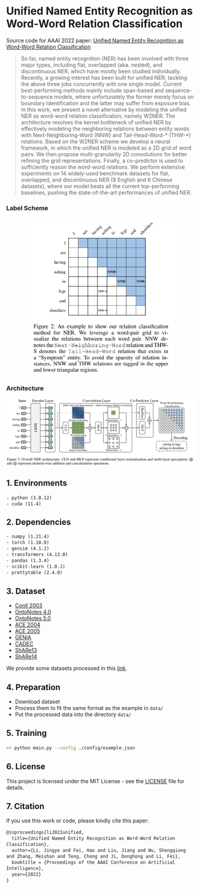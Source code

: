 # Unified Named Entity Recognition as Word-Word Relation Classification

Source code for AAAI 2022 paper: [Unified Named Entity Recognition as Word-Word Relation Classification](https://arxiv.org/pdf/2112.10070.pdf)

> So far, named entity recognition (NER) has been involved with three major types, including flat, overlapped (aka. nested), and discontinuous NER, which have mostly been studied individually. Recently, a growing interest has been built for unified NER, tackling the above three jobs concurrently with one single model. Current best-performing methods mainly include span-based and sequence-to-sequence models, where unfortunately the former merely focus on boundary identification and the latter may suffer from exposure bias. In this work, we present a novel alternative by modeling the unified NER as word-word relation classification, namely W2NER. The architecture resolves the kernel bottleneck of unified NER by effectively modeling the neighboring relations between entity words with Next-Neighboring-Word (NNW) and Tail-Head-Word-* (THW-*) relations. Based on the W2NER scheme we develop a neural framework, in which the unified NER is modeled as a 2D grid of word pairs. We then propose multi-granularity 2D convolutions for better refining the grid representations. Finally, a co-predictor is used to sufficiently reason the word-word relations. We perform extensive experiments on 14 widely-used benchmark datasets for flat, overlapped, and discontinuous NER (8 English and 6 Chinese datasets), where our model beats all the current top-performing baselines, pushing the state-of-the-art performances of unified NER.

### Label Scheme
<p align="center">
  <img src="./figures/scheme.PNG" width="400"/>
</p>

### Architecture
<p align="center">
  <img src="./figures/architecture.PNG" />
</p>

## 1. Environments

```
- python (3.8.12)
- cuda (11.4)
```

## 2. Dependencies

```
- numpy (1.21.4)
- torch (1.10.0)
- gensim (4.1.2)
- transformers (4.13.0)
- pandas (1.3.4)
- scikit-learn (1.0.1)
- prettytable (2.4.0)
```

## 3. Dataset

- [Conll 2003](https://www.clips.uantwerpen.be/conll2003/ner/)
- [OntoNotes 4.0](https://catalog.ldc.upenn.edu/LDC2011T03)
- [OntoNotes 5.0](https://catalog.ldc.upenn.edu/LDC2013T19)
- [ACE 2004](https://catalog.ldc.upenn.edu/LDC2005T09)
- [ACE 2005](https://catalog.ldc.upenn.edu/LDC2006T06)
- [GENIA](http://www.geniaproject.org/genia-corpus)
- [CADEC](https://pubmed.ncbi.nlm.nih.gov/25817970/)
- [ShARe13](https://clefehealth.imag.fr/?page_id=441)
- [ShARe14](https://sites.google.com/site/clefehealth2014/)

We provide some datasets processed in this [link](https://drive.google.com/drive/folders/1NdvUeIUUL3mlS8QwwnqM628gCK7_0yPv?usp=sharing).

## 4. Preparation

- Download dataset
- Process them to fit the same format as the example in `data/`
- Put the processed data into the directory `data/`

## 5. Training

```bash
>> python main.py --config ./config/example.json
```
## 6. License

This project is licensed under the MIT License - see the [LICENSE](LICENSE) file for details.

## 7. Citation

If you use this work or code, please kindly cite this paper:

```
@inproceedings{li2022unified,
  title={Unified Named Entity Recognition as Word-Word Relation Classification},
  author={Li, Jingye and Fei, Hao and Liu, Jiang and Wu, Shengqiong and Zhang, Meishan and Teng, Chong and Ji, Donghong and Li, Fei},
  booktitle = {Proceedings of the AAAI Conference on Artificial Intelligence},
  year={2022}
}
```



